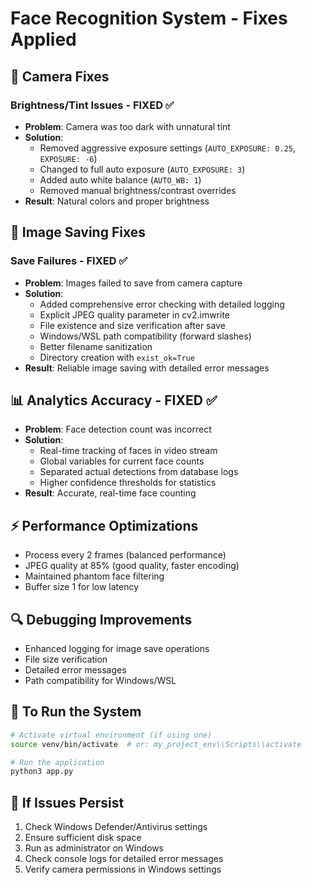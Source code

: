 # Face Recognition System - Fixes Applied

## 🎥 Camera Fixes

### Brightness/Tint Issues - FIXED ✅
- **Problem**: Camera was too dark with unnatural tint
- **Solution**: 
  - Removed aggressive exposure settings (`AUTO_EXPOSURE: 0.25`, `EXPOSURE: -6`)
  - Changed to full auto exposure (`AUTO_EXPOSURE: 3`)
  - Added auto white balance (`AUTO_WB: 1`)
  - Removed manual brightness/contrast overrides
- **Result**: Natural colors and proper brightness

## 💾 Image Saving Fixes

### Save Failures - FIXED ✅
- **Problem**: Images failed to save from camera capture
- **Solution**:
  - Added comprehensive error checking with detailed logging
  - Explicit JPEG quality parameter in cv2.imwrite
  - File existence and size verification after save
  - Windows/WSL path compatibility (forward slashes)
  - Better filename sanitization
  - Directory creation with `exist_ok=True`
- **Result**: Reliable image saving with detailed error messages

## 📊 Analytics Accuracy - FIXED ✅
- **Problem**: Face detection count was incorrect
- **Solution**:
  - Real-time tracking of faces in video stream
  - Global variables for current face counts
  - Separated actual detections from database logs
  - Higher confidence thresholds for statistics
- **Result**: Accurate, real-time face counting

## ⚡ Performance Optimizations
- Process every 2 frames (balanced performance)
- JPEG quality at 85% (good quality, faster encoding)
- Maintained phantom face filtering
- Buffer size 1 for low latency

## 🔍 Debugging Improvements
- Enhanced logging for image save operations
- File size verification
- Detailed error messages
- Path compatibility for Windows/WSL

## 🚀 To Run the System
```bash
# Activate virtual environment (if using one)
source venv/bin/activate  # or: my_project_env\\Scripts\\activate

# Run the application
python3 app.py
```

## 🐛 If Issues Persist
1. Check Windows Defender/Antivirus settings
2. Ensure sufficient disk space
3. Run as administrator on Windows
4. Check console logs for detailed error messages
5. Verify camera permissions in Windows settings